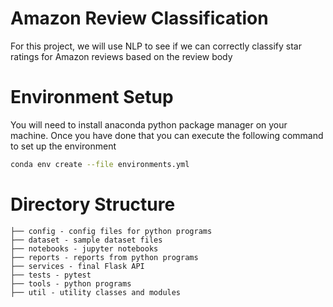 # Amazon Review Classification

For this project, we will use NLP to see if we can correctly classify star ratings for Amazon reviews based on the review body

# Environment Setup

You will need to install anaconda python package manager on your machine. Once you have done that you can execute the following command to set up the environment

```bash
conda env create --file environments.yml
```


# Directory Structure


```buildoutcfg
├── config - config files for python programs
├── dataset - sample dataset files
├── notebooks - jupyter notebooks
├── reports - reports from python programs
├── services - final Flask API 
├── tests - pytest
├── tools - python programs
├── util - utility classes and modules
```

